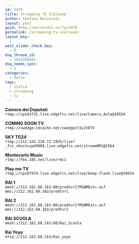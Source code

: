 ```yaml
---
id: 2479
title: Streaming TV Italiane
author: Stefano Marzorati
layout: post
guid: http://marzorati.co/?p=2479
permalink: /streaming-tv-italiane/
layout_key:
  - 
post_slider_check_key:
  - 0
dsq_thread_id:
  - 1914264481
dsq_needs_sync:
  - 1
categories:
  - Varie
tags:
  - italia
  - streaming
  - tv
---
```

**Camera dei Deputati**  
`rtmp://cp143725.live.edgefcs.net/live/Camera_Aula@29554`

**COMING SOON TV**  
`rtmp://cwedge.cdcache.net/cwedge/CSLIVETV`

**SKY TG24**  
`rtmp://212.243.210.71:1935/live?_fcs_vhost=cp49989.live.edgefcs.net/streamRM1@2564`

**Montecarlo Music**  
`rtmp://fms.105.net/live/rmc1`

**Play.me TV**  
`rtmp://cp107974.live.edgefcs.net/live/beep-flash-live@34654`

**RAI 1**  
`mmsh://212.162.68.163:80/prodtvr1?MSWMExt=.asf`  
`mms://212.162.68.102/prodtvr1`

**RAI 2**  
`mmsh://212.162.68.163:80/prodtvr2?MSWMExt=.asf`  
`mms://212.162.68.102/prodtvr2`

**RAI SCUOLA**  
`mmsh://212.162.68.163:80/Rai_Scuola`

**Rai Yoyo**  
`http://212.162.68.163/Rai_yoyo`